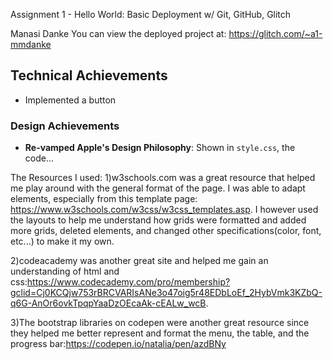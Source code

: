 Assignment 1 - Hello World: Basic Deployment w/ Git, GitHub, Glitch

Manasi Danke
You can view the deployed project at: https://glitch.com/~a1-mmdanke

## Technical Achievements
- Implemented a button

### Design Achievements
- **Re-vamped Apple's Design Philosophy**: Shown in `style.css`, the code...

The Resources I used:
1)w3schools.com was a great resource that helped me play around with the general format of the page. I was able to adapt elements, especially from this template page: https://www.w3schools.com/w3css/w3css_templates.asp. I however used the layouts to help me understand how grids were formatted and added more grids, deleted elements, and changed other specifications(color, font, etc...) to make it my own.

2)codeacademy was another great site and helped me gain an understanding of html and css:https://www.codecademy.com/pro/membership?gclid=Cj0KCQjw753rBRCVARIsANe3o47oig5r48EDbLoEf_2HybVmk3KZbQ-q6G-AnOr6ovkTpqpYaaDzOEcaAk-cEALw_wcB.

3)The bootstrap libraries on codepen were another great resource since they helped me better represent and format the menu, the table, and the progress bar:https://codepen.io/natalia/pen/azdBNy


